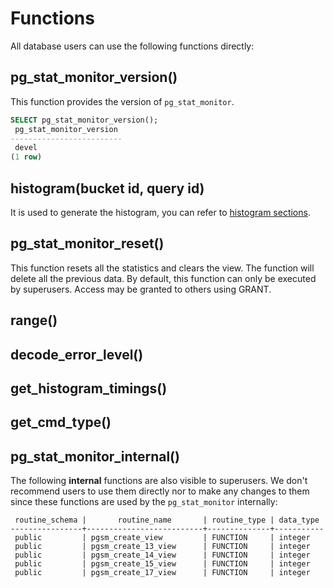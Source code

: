 # Functions

All database users can use the following functions directly:

## pg_stat_monitor_version()

This function provides the version of `pg_stat_monitor`.

```sql
SELECT pg_stat_monitor_version();
 pg_stat_monitor_version
-------------------------
 devel
(1 row)
```

## histogram(bucket id, query id)

It is used to generate the histogram, you can refer to [histogram sections](user_guide.md#histogram).

## pg_stat_monitor_reset()

This function resets all the statistics and clears the view. The function will delete all the previous data. By default, this function can only be executed by superusers. Access may be granted to others using GRANT.

## range()

## decode_error_level()

## get_histogram_timings()

## get_cmd_type()

## pg_stat_monitor_internal()

The following **internal** functions are also visible to superusers. We don't recommend users to use them directly nor to make any changes to them since these functions are used by the `pg_stat_monitor` internally:

```
 routine_schema |       routine_name       | routine_type | data_type 
----------------+--------------------------+--------------+-----------
 public         | pgsm_create_view         | FUNCTION     | integer
 public         | pgsm_create_13_view      | FUNCTION     | integer
 public         | pgsm_create_14_view      | FUNCTION     | integer
 public         | pgsm_create_15_view      | FUNCTION     | integer
 public         | pgsm_create_17_view      | FUNCTION     | integer

```